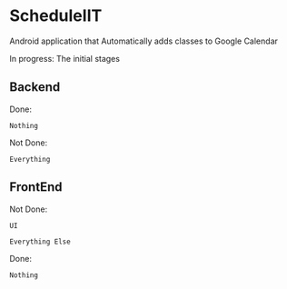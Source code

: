 # ScheduleIIT
Android application that Automatically adds classes to Google Calendar

In progress: The initial stages

## Backend
  Done:
  
    Nothing
    
  Not Done:
  
    Everything
    

## FrontEnd
  Not Done:
  
    UI
    
    Everything Else
    
  Done:
  
    Nothing
